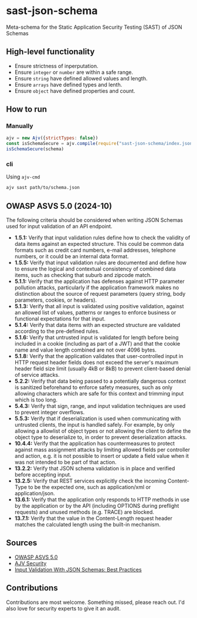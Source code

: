 # sast-json-schema
Meta-schema for the Static Application Security Testing (SAST) of JSON Schemas

## High-level functionality

- Ensure strictness of inperputation.
- Ensure `integer` or `number` are within a safe range.
- Ensure `string` have defined allowed values and length.
- Ensure `arrays` have defined types and lenth.
- Ensure `object` have defined properties and count.

## How to run

### Manually

```javascript
ajv = new Ajv({strictTypes: false})
const isSchemaSecure = ajv.compile(require("sast-json-schema/index.json"))
isSchemaSecure(schema)
```

### cli
Using `ajv-cmd`
```bash
ajv sast path/to/schema.json
```

## OWASP ASVS 5.0 (2024-10)

The following criteria should be considered when writing JSON Schemas used for input validation of an API endpoint.

- **1.5.1:** Verify that input validation rules define how to check the validity of data items against an expected structure. This could be common data formats such as credit card numbers, e-mail addresses, telephone numbers, or it could be an internal data format.
- **1.5.5:** Verify that input validation rules are documented and define how to ensure the logical and contextual consistency of combined data items, such as checking that suburb and zipcode match.
- **5.1.1:** Verify that the application has defenses against HTTP parameter pollution attacks, particularly if the application framework makes no distinction about the source of request parameters (query string, body parameters, cookies, or headers).
- **5.1.3:** Verify that all input is validated using positive validation, against an allowed list of values, patterns or ranges to enforce business or functional expectations for that input.
- **5.1.4:** Verify that data items with an expected structure are validated according to the pre-defined rules.
- **5.1.6:** Verify that untrusted input is validated for length before being included in a cookie (including as part of a JWT) and that the cookie name and value length combined are not over 4096 bytes.
- **5.1.8:** Verify that the application validates that user-controlled input in HTTP request header fields does not exceed the server's maximum header field size limit (usually 4kB or 8kB) to prevent client-based denial of service attacks.
- **5.2.2:** Verify that data being passed to a potentially dangerous context is sanitized beforehand to enforce safety measures, such as only allowing characters which are safe for this context and trimming input which is too long.
- **5.4.3:** Verify that sign, range, and input validation techniques are used to prevent integer overflows.
- **5.5.3:** Verify that if deserialization is used when communicating with untrusted clients, the input is handled safely. For example, by only allowing a allowlist of object types or not allowing the client to define the object type to deserialize to, in order to prevent deserialization attacks.
- **10.4.4:** Verify that the application has countermeasures to protect against mass assignment attacks by limiting allowed fields per controller and action, e.g. it is not possible to insert or update a field value when it was not intended to be part of that action.
- **13.2.2:** Verify that JSON schema validation is in place and verified before accepting input.
- **13.2.5:** Verify that REST services explicitly check the incoming Content-Type to be the expected one, such as application/xml or application/json.
- **13.6.1:** Verify that the application only responds to HTTP methods in use by the application or by the API (including OPTIONS during preflight requests) and unused methods (e.g. TRACE) are blocked.
- **13.7.1:** Verify that the value in the Content-Length request header matches the calculated length using the built-in mechanism.

## Sources

- [OWASP ASVS 5.0](https://github.com/OWASP/ASVS/tree/master/5.0/en)
- [AJV Security](https://github.com/ajv-validator/ajv/blob/master/docs/security.md)
- [Input Validation With JSON Schemas: Best Practices](https://ventral.digital/posts/2021/2/20/input-validation-json-schemas-best-practices/)

## Contributions
Contributions are most welcome. Something missed, please reach out. I'd also love for security experts to give it an audit.
